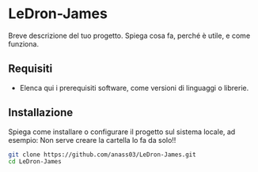 # LeDron-James

Breve descrizione del tuo progetto. Spiega cosa fa, perché è utile, e come funziona.

## Requisiti

- Elenca qui i prerequisiti software, come versioni di linguaggi o librerie.

## Installazione

Spiega come installare o configurare il progetto sul sistema locale, ad esempio:
Non serve creare la cartella lo fa da solo!!
```bash
git clone https://github.com/anass03/LeDron-James.git
cd LeDron-James
